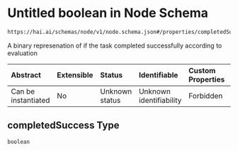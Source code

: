 # Untitled boolean in Node Schema

```txt
https://hai.ai/schemas/node/v1/node.schema.json#/properties/completedSuccess
```

A binary represenation of if the task completed successfully according to evaluation

| Abstract            | Extensible | Status         | Identifiable            | Custom Properties | Additional Properties | Access Restrictions | Defined In                                                                          |
| :------------------ | :--------- | :------------- | :---------------------- | :---------------- | :-------------------- | :------------------ | :---------------------------------------------------------------------------------- |
| Can be instantiated | No         | Unknown status | Unknown identifiability | Forbidden         | Allowed               | none                | [node.schema.json\*](../../schemas/node/v1/node.schema.json "open original schema") |

## completedSuccess Type

`boolean`
